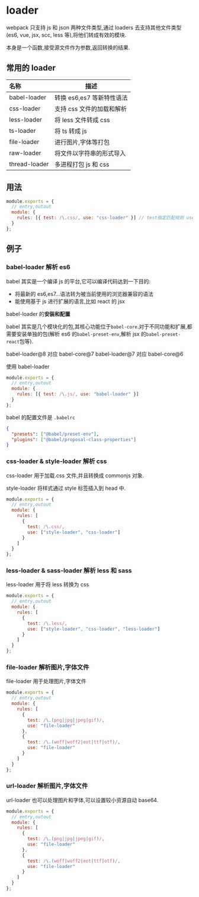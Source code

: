 # loader

webpack 只支持 js 和 json 两种文件类型,通过 loaders 去支持其他文件类型(es6, vue, jsx, scc, less 等),将他们转成有效的模块.

本身是一个函数,接受源文件作为参数,返回转换的结果.

## 常用的 loader

| 名称          | 描述                      |
| :------------ | ------------------------- |
| babel-loader  | 转换 es6,es7 等新特性语法 |
| css-loader    | 支持 css 文件的加载和解析 |
| less-loader   | 将 less 文件转成 css      |
| ts-loader     | 将 ts 转成 js             |
| file-loader   | 进行图片,字体等打包       |
| raw-loader    | 将文件以字符串的形式导入  |
| thread-loader | 多进程打包 js 和 css      |

## 用法

```javascript
module.exports = {
  // entry,outout
  module: {
    rules: [{ test: /\.css/, use: "css-loader" }] // test指定匹配规则 use指定使用的loader名称
  }
};
```

## 例子

### babel-loader 解析 es6

babel 其实是一个编译 js 的平台,它可以编译代码达到一下目的:

- 将最新的 es6,es7...语法转为被当前使用的浏览器兼容的语法
- 能使用基于 js 进行扩展的语言,比如 react 的 jsx

babel-loader 的**安装和配置**

babel 其实是几个模块化的包,其核心功能位于`babel-core`.对于不同功能和扩展,都需要安装单独的包(解析 es6 的`babel-preset-env`,解析 jsx 的`babel-preset-react`包等).

babel-loader@8 对应 babel-core@7
babel-loader@7 对应 babel-core@6

使用 babel-loader

```javascript
module.exports = {
  // entry,outout
  module: {
    rules: [{ test: /\.js/, use: "babel-loader" }]
  }
};
```

babel 的配置文件是 `.babelrc`

```json
{
  "presets": ["@babel/preset-env"],
  "plugins": ["@babel/proposal-class-properties"]
}
```

### css-loader & style-loader 解析 css

css-loader 用于加载.css 文件,并且转换成 commonjs 对象.

style-loader 将样式通过 style 标签插入到 head 中.

```javascript
module.exports = {
  // entry,outout
  module: {
    rules: [
      {
        test: /\.css/,
        use: ["style-loader", "css-loader"]
      }
    ]
  }
};
```

### less-loader & sass-loader 解析 less 和 sass

less-loader 用于将 less 转换为 css

```javascript
module.exports = {
  // entry,outout
  module: {
    rules: [
      {
        test: /\.less/,
        use: ["style-loader", "css-loader", "less-loader"]
      }
    ]
  }
};
```

### file-loader 解析图片,字体文件

file-loader 用于处理图片,字体文件

```javascript
module.exports = {
  // entry,outout
  module: {
    rules: [
      {
        test: /\.(png|jpg|jpeg|gif)/,
        use: "file-loader"
      },
      {
        test: /\.(woff|woff2|eot|ttf|otf)/,
        use: "file-loader"
      }
    ]
  }
};
```

### url-loader 解析图片,字体文件

url-loader 也可以处理图片和字体,可以设置较小资源自动 base64.

```javascript
module.exports = {
  // entry,outout
  module: {
    rules: [
      {
        test: /\.(png|jpg|jpeg|gif)/,
        use: "file-loader"
      },
      {
        test: /\.(woff|woff2|eot|ttf|otf)/,
        use: "file-loader"
      }
    ]
  }
};
```
